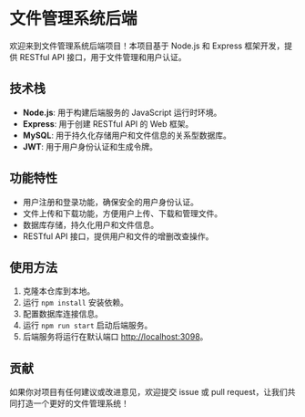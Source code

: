 # 文件管理系统后端

欢迎来到文件管理系统后端项目！本项目基于 Node.js 和 Express 框架开发，提供 RESTful API 接口，用于文件管理和用户认证。

## 技术栈

- **Node.js**: 用于构建后端服务的 JavaScript 运行时环境。
- **Express**: 用于创建 RESTful API 的 Web 框架。
- **MySQL**: 用于持久化存储用户和文件信息的关系型数据库。
- **JWT**: 用于用户身份认证和生成令牌。

## 功能特性

- 用户注册和登录功能，确保安全的用户身份认证。
- 文件上传和下载功能，方便用户上传、下载和管理文件。
- 数据库存储，持久化用户和文件信息。
- RESTful API 接口，提供用户和文件的增删改查操作。

## 使用方法

1. 克隆本仓库到本地。
2. 运行 `npm install` 安装依赖。
3. 配置数据库连接信息。
4. 运行 `npm run start` 启动后端服务。
5. 后端服务将运行在默认端口 [http://localhost:3098](http://localhost:3098)。

## 贡献

如果你对项目有任何建议或改进意见，欢迎提交 issue 或 pull request，让我们共同打造一个更好的文件管理系统！

